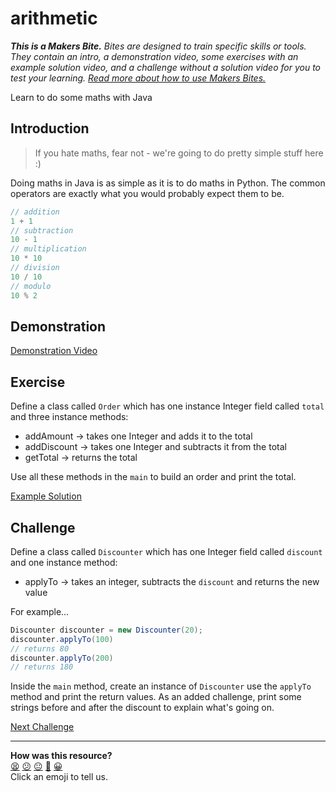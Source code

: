 # arithmetic

_**This is a Makers Bite.** Bites are designed to train specific skills or
tools. They contain an intro, a demonstration video, some exercises with an
example solution video, and a challenge without a solution video for you to test
your learning. [Read more about how to use Makers
Bites.](https://github.com/makersacademy/course/blob/main/labels/bites.md)_

<!-- OMITTED -->

Learn to do some maths with Java

## Introduction

> If you hate maths, fear not - we're going to do pretty simple stuff here :)

Doing maths in Java is as simple as it is to do maths in Python. The common operators are exactly what you would probably expect them to be.

```java
// addition
1 + 1
// subtraction
10 - 1
// multiplication
10 * 10
// division
10 / 10
// modulo
10 % 2
```

## Demonstration

[Demonstration Video](https://youtu.be/EjupOib4_gs)

## Exercise

Define a class called `Order` which has one instance Integer field called `total` and three instance methods:

* addAmount -> takes one Integer and adds it to the total
* addDiscount -> takes one Integer and subtracts it from the total
* getTotal -> returns the total

Use all these methods in the `main` to build an order and print the total.

[Example Solution](https://youtu.be/185qwN6VZC0)

## Challenge

Define a class called `Discounter` which has one Integer field called `discount` and one instance method:

* applyTo -> takes an integer, subtracts the `discount` and returns the new value

For example...

```java
Discounter discounter = new Discounter(20);
discounter.applyTo(100)
// returns 80
discounter.applyTo(200)
// returns 180
```

Inside the `main` method, create an instance of `Discounter` use the `applyTo` method and print the return values. As an added challenge, print some strings before and after the discount to explain what's going on.


[Next Challenge](07_strings_bite.md)

<!-- BEGIN GENERATED SECTION DO NOT EDIT -->

---

**How was this resource?**  
[😫](https://airtable.com/shrUJ3t7KLMqVRFKR?prefill_Repository=makersacademy%2Fjava-fundamentals-with-intellij&prefill_File=bites%2F06_arithmetic_bite.md&prefill_Sentiment=😫) [😕](https://airtable.com/shrUJ3t7KLMqVRFKR?prefill_Repository=makersacademy%2Fjava-fundamentals-with-intellij&prefill_File=bites%2F06_arithmetic_bite.md&prefill_Sentiment=😕) [😐](https://airtable.com/shrUJ3t7KLMqVRFKR?prefill_Repository=makersacademy%2Fjava-fundamentals-with-intellij&prefill_File=bites%2F06_arithmetic_bite.md&prefill_Sentiment=😐) [🙂](https://airtable.com/shrUJ3t7KLMqVRFKR?prefill_Repository=makersacademy%2Fjava-fundamentals-with-intellij&prefill_File=bites%2F06_arithmetic_bite.md&prefill_Sentiment=🙂) [😀](https://airtable.com/shrUJ3t7KLMqVRFKR?prefill_Repository=makersacademy%2Fjava-fundamentals-with-intellij&prefill_File=bites%2F06_arithmetic_bite.md&prefill_Sentiment=😀)  
Click an emoji to tell us.

<!-- END GENERATED SECTION DO NOT EDIT -->
